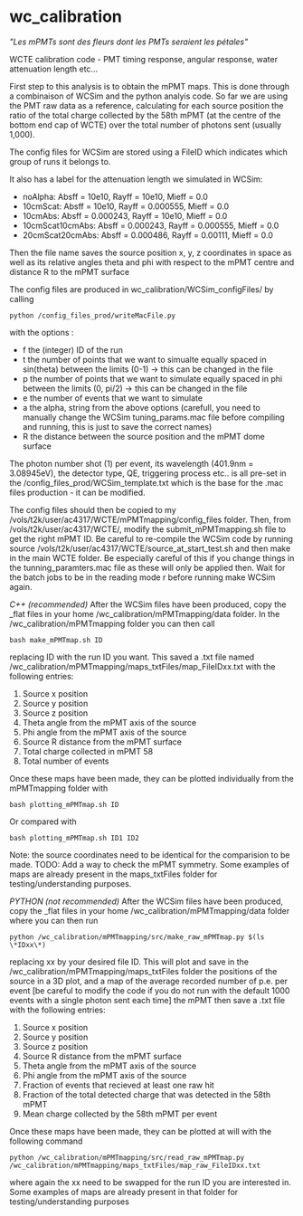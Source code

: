 # wc_calibration
_"Les mPMTs sont des fleurs dont les PMTs seraient les pétales"_

WCTE calibration code - PMT timing response, angular response, water attenuation length etc... 

First step to this analysis is to obtain the mPMT maps. This is done through a combinaison of WCSim and the python analyis code. So far we are using the PMT raw data as a reference, calculating for each source position the ratio of the total charge collected by the 58th mPMT (at the centre of the bottom end cap of WCTE) over the total number of photons sent (usually 1,000).

The config files for WCSim are stored using a FileID which indicates which group of runs it belongs to. 

It also has a label for the attenuation length we simulated in WCSim:
- noAlpha: Absff = 10e10, Rayff = 10e10, Mieff = 0.0
- 10cmScat: Absff = 10e10, Rayff = 0.000555, Mieff = 0.0
- 10cmAbs: Absff = 0.000243, Rayff = 10e10, Mieff = 0.0
- 10cmScat10cmAbs: Absff = 0.000243, Rayff = 0.000555, Mieff = 0.0
- 20cmScat20cmAbs: Absff = 0.000486, Rayff = 0.00111, Mieff = 0.0

Then the file name saves the source position x, y, z coordinates in space as well as its relative angles theta and phi with respect to the mPMT centre and distance R to the mPMT surface

The config files are produced in wc_calibration/WCSim_configFiles/ by calling 
```
python /config_files_prod/writeMacFile.py
```
with the options :

- f the (integer) ID of the run
- t the number of points that we want to simualte equally spaced in sin(theta) between the limits (0-1) -> this can be changed in the file
- p the number of points that we want to simulate equally spaced in phi between the limits (0, pi/2) -> this can be changed in the file
- e the number of events that we want to simulate
- a the alpha, string from the above options (carefull, you need to manually change the WCSim tuning_params.mac file before compiling and running, this is just to save the correct names)
- R the distance between the source position and the mPMT dome surface

The photon number shot (1) per event, its wavelength (401.9nm = 3.08945eV), the detector type, QE, triggering process etc.. is all pre-set in the /config_files_prod/WCSim_template.txt which is the base for the .mac files production - it can be modified.


The config files should then be copied to my /vols/t2k/user/ac4317/WCTE/mPMTmapping/config_files folder. 
Then, from /vols/t2k/user/ac4317/WCTE/, modify the submit_mPMTmapping.sh file to get the right mPMT ID. Be careful to re-compile the WCSim code by running source /vols/t2k/user/ac4317/WCTE/source_at_start_test.sh and then make in the main WCTE folder. Be especially careful of this if you change things in the tunning_paramters.mac file as these will only be applied then. Wait for the batch jobs to be in the reading mode r before running make WCSim again.

*C++ (recommended)*
After the WCSim files have been produced, copy the \_flat files in your home /wc\_calibration/mPMTmapping/data folder. In the /wc_calibration/mPMTmapping folder you can then call 
```
bash make_mPMTmap.sh ID
```
replacing ID with the run ID you want. This saved a .txt file named /wc_calibration/mPMTmapping/maps\_txtFiles/map\_FileIDxx.txt with the following entries:

1. Source x position
2. Source y position
3. Source z position
4. Theta angle from the mPMT axis of the source
5. Phi angle from the mPMT axis of the source
6. Source R distance from the mPMT surface
7. Total charge collected in mPMT 58
8. Total number of events


Once these maps have been made, they can be plotted individually from the mPMTmapping folder with 
```
bash plotting_mPMTmap.sh ID
```
Or compared with
```
bash plotting_mPMTmap.sh ID1 ID2
```
Note: the source coordinates need to be identical for the comparision to be made. TODO: Add a way to check the mPMT symmetry. 
Some examples of maps are already present in the maps_txtFiles folder for testing/understanding purposes.


*PYTHON (not recommended)*
After the WCSim files have been produced, copy the \_flat files in your home /wc_calibration/mPMTmapping/data folder where you can then run 
```
python /wc_calibration/mPMTmapping/src/make_raw_mPMTmap.py $(ls \*IDxx\*)
```
replacing xx by your desired file ID. This will plot and save in the /wc_calibration/mPMTmapping/maps_txtFiles folder the positions of the source in a 3D plot, and a map of the average recorded number of p.e. per event [be careful to modify the code if you do not run with the default 1000 events with a single photon sent each time] the mPMT then save a .txt file with the following entries:
1. Source x position
2. Source y position
3. Source z position
4. Source R distance from the mPMT surface
5. Theta angle from the mPMT axis of the source
6. Phi angle from the mPMT axis of the source
7. Fraction of events that recieved at least one raw hit
8. Fraction of the total detected charge that was detected in the 58th mPMT
9. Mean charge collected by the 58th mPMT per event

Once these maps have been made, they can be plotted at will with the following command 
```
python /wc_calibration/mPMTmapping/src/read_raw_mPMTmap.py /wc_calibration/mPMTmapping/maps_txtFiles/map_raw_FileIDxx.txt
```
where again the xx need to be swapped for the run ID you are interested in. Some examples of maps are already present in that folder for testing/understanding purposes


